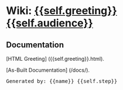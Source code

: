 <h1>Wiki: <a href="index.html">{{self.greeting}} {{self.audience}}</a></h1>

<h2>Documentation</h2>

[HTML Greeting] ({{self.greeting}}.html).

[As-Built Documentation] (/docs/).


<pre>Generated by: {{name}} {{self.step}}</pre>
